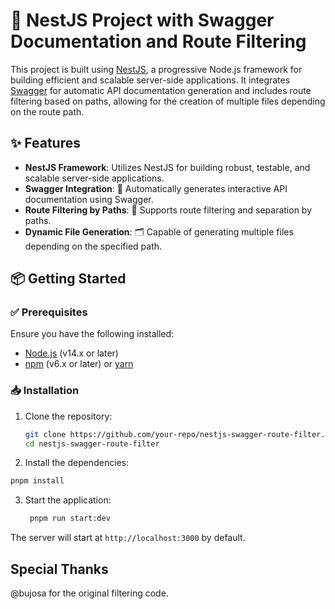 # 🚀 NestJS Project with Swagger Documentation and Route Filtering

This project is built using [NestJS](https://nestjs.com/), a progressive Node.js framework for building efficient and scalable server-side applications. It integrates [Swagger](https://swagger.io/) for automatic API documentation generation and includes route filtering based on paths, allowing for the creation of multiple files depending on the route path.

## ✨ Features

- **NestJS Framework**: Utilizes NestJS for building robust, testable, and scalable server-side applications.
- **Swagger Integration**: 📝 Automatically generates interactive API documentation using Swagger.
- **Route Filtering by Paths**: 🚦 Supports route filtering and separation by paths.
- **Dynamic File Generation**: 🗂️ Capable of generating multiple files depending on the specified path.

## 📦 Getting Started

### ✅ Prerequisites

Ensure you have the following installed:

- [Node.js](https://nodejs.org/en/) (v14.x or later)
- [npm](https://www.npmjs.com/) (v6.x or later) or [yarn](https://yarnpkg.com/)

### 📥 Installation

1. Clone the repository:

   ```bash
   git clone https://github.com/your-repo/nestjs-swagger-route-filter.git
   cd nestjs-swagger-route-filter
   ```

2. Install the dependencies:

```bash
pnpm install
```

3. Start the application:

   ```bash
    pnpm run start:dev
   ```

The server will start at `http://localhost:3000` by default.

## Special Thanks

@bujosa for the original filtering code.
